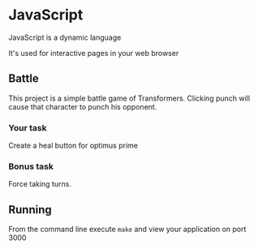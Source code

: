 # JavaScript

JavaScript is a dynamic language

It's used for interactive pages in your web browser


## Battle

This project is a simple battle game of Transformers. Clicking punch will cause
that character to punch his opponent.


### Your task

Create a heal button for optimus prime


### Bonus task

Force taking turns.

## Running

From the command line execute `make` and view your application on port 3000
